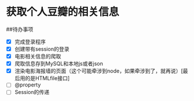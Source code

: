 # 获取个人豆瓣的相关信息
##待办事项
 - [x] 完成登录程序
 - [x] 创建带有session的登录
 - [x] 电影相关信息的爬取
 - [x] 爬取信息存到MySQL和本地js或者json
 - [x] 渲染电影海报墙的页面（这个可能牵涉到node，如果牵涉到了，就再说）[最后用的是HTMLfile接口]
 - [ ] @property
 - [ ] Session的传递
